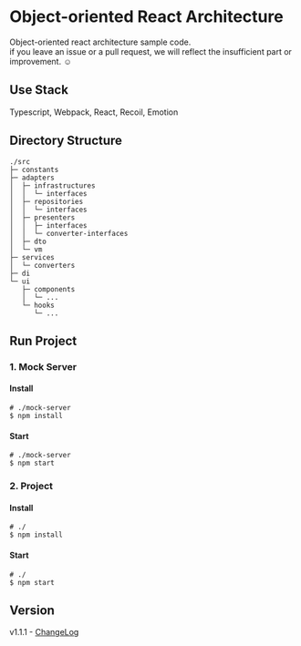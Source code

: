 # Object-oriented React Architecture
Object-oriented react architecture sample code.  
if you leave an issue or a pull request, we will reflect the insufficient part or improvement. ☺️  

## Use Stack
Typescript, Webpack, React, Recoil, Emotion

## Directory Structure
```
./src
├─ constants
├─ adapters
│  ├─ infrastructures
│  │  └─ interfaces
│  ├─ repositories
│  │  └─ interfaces
│  ├─ presenters
│  │  ├─ interfaces
│  │  └─ converter-interfaces
│  ├─ dto
│  └─ vm
├─ services
│  └─ converters
├─ di
└─ ui
   ├─ components
   │  └─ ...
   └─ hooks
      └─ ...
```

## Run Project
### 1. Mock Server
#### Install
```shell
# ./mock-server
$ npm install
```
#### Start
```shell
# ./mock-server
$ npm start
```

### 2. Project
#### Install
```shell
# ./
$ npm install
```
#### Start
```shell
# ./
$ npm start
```

## Version
v1.1.1 - [ChangeLog](https://github.com/falsy/object-oriented-react-architecture/blob/master/changelog.md)